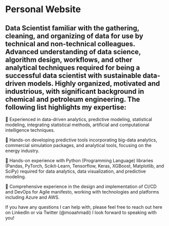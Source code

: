 # Personal Website
## Data Scientist familiar with the gathering, cleaning, and organizing of data for use by technical and non-technical colleagues. Advanced understanding of data science, algorithm design, workflows, and other analytical techniques required for being a successful data scientist with sustainable data-driven models. Highly organized, motivated and industrious, with significant background in chemical and petroleum engineering. The following list highlights my expertise:

 Experienced in data-driven analytics, predictive modeling, statistical modeling, integrating statistical methods, artificial and computational intelligence techniques.

 Hands-on developing predictive tools incorporating big-data analytics, commercial simulation packages, and analytical tools, focusing on the energy industry.

 Hands-on experience with Python (Programming Language) libraries (Pandas, PyTorch, Scikit-Learn, Tensorflow, Keras, XGBoost, Matplotlib, and SciPy) required for data analytics, data visualization, and predictive modeling.

 Comprehensive experience in the design and implementation of CI/CD and DevOps for Agile manifesto, working with technologies and platforms including Azure and AWS.

If you have any questions I can help with, please feel free to reach out here on LinkedIn or via Twitter (@moaahmadi) I look forward to speaking with you!
